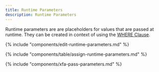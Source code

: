 ```yaml
---
title: Runtime Parameters
description: Runtime Parameters
---
```


Runtime parameters are are placeholders for values that are passed at runtime.
They can be created in context of using the [WHERE Clause](where-clause.md).

{% include "components/edit-runtime-parameters.md" %}

{% include "components/table/assign-runtime-parameters.md" %}

{% include "components/xfa-pass-parameters.md" %}
